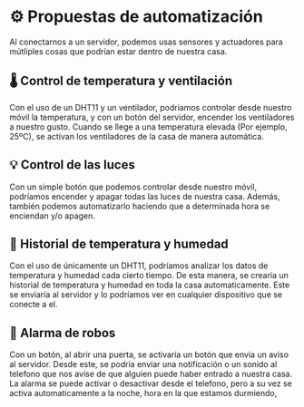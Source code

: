 # ⚙️ Propuestas de automatización

Al conectarnos a un servidor, podemos usas sensores y actuadores para mútliples cosas que podrían estar dentro de nuestra casa.

## 🌡️ Control de temperatura y ventilación

Con el uso de un DHT11 y un ventilador, podríamos controlar desde nuestro móvil la temperatura, y con un botón del servidor, encender los ventiladores a nuestro gusto.
Cuando se llege a una temperatura elevada (Por ejemplo, 25ºC), se activan los ventiladores de la casa de manera automática.

## 💡 Control de las luces

Con un simple botón que podemos controlar desde nuestro móvil, podríamos encender y apagar todas las luces de nuestra casa.
Además, también podemos automatizarlo haciendo que a determinada hora se enciendan y/o apagen.

## 📅 Historial de temperatura y humedad

Con el uso de únicamente un DHT11, podríamos analizar los datos de temperatura y humedad cada cierto tiempo.
De esta manera, se crearía un historial de temperatura y humedad en toda la casa automaticamente. Este se enviaría al servidor y lo podríamos ver en cualquier dispositivo que se conecte a el.

## 🚨 Alarma de robos

Con un botón, al abrir una puerta, se activaría un botón que envia un aviso al servidor.
Desde este, se podría enviar una notificación o un sonido al telefono que nos avise de que alguien puede haber entrado a nuestra casa.
La alarma se puede activar o desactivar desde el telefono, pero a su vez se activa automaticamente a la noche, hora en la que estamos durmiendo,
